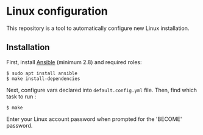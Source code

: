 # Linux configuration

This repository is a tool to automatically configure new Linux installation.

## Installation

First, install [Ansible](https://www.ansible.com/) (minimum 2.8) and required roles:

```shell
$ sudo apt install ansible
$ make install-dependencies
```

Next, configure vars declared into `default.config.yml` file. Then, find which task to run :

```shell
$ make
```

Enter your Linux account password when prompted for the 'BECOME' password.
